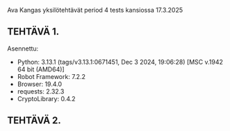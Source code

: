 Ava Kangas yksilötehtävät period 4 tests kansiossa 17.3.2025

## TEHTÄVÄ 1.
Asennettu:
- Python: 3.13.1 (tags/v3.13.1:0671451, Dec  3 2024, 19:06:28) [MSC v.1942 64 bit (AMD64)]
- Robot Framework: 7.2.2
- Browser: 19.4.0
- requests: 2.32.3
- CryptoLibrary: 0.4.2

## TEHTÄVÄ 2.
